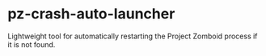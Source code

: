 # pz-crash-auto-launcher
Lightweight tool for automatically restarting the Project Zomboid process if it is not found.
